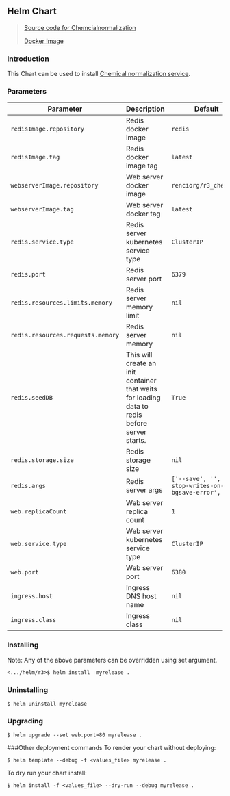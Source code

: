  Helm Chart
---
> [Source code for Chemcialnormalization](https://github.com/TranslatorIIPrototypes/ChemNormalization)
>
> [Docker Image](https://hub.docker.com/repository/docker/renciorg/r3_chemnorm)


### Introduction 

This Chart can be used to install [Chemical  normalization service](https://chemnormalization.renci.org/apidocs/).

### Parameters

| Parameter | Description | Default |
| --------- | ----        | ----    | 
| `redisImage.repository` | Redis  docker image  | `redis`
| `redisImage.tag` |  Redis docker image tag | `latest`
| `webserverImage.repository` |  Web server docker image  | `renciorg/r3_chemnorm`
| `webserverImage.tag` | Web server docker tag  | `latest`
| `redis.service.type` | Redis server kubernetes service type  | `ClusterIP`
| `redis.port` | Redis server port | `6379`
| `redis.resources.limits.memory` | Redis server memory limit  | `nil`
| `redis.resources.requests.memory` | Redis server memory   | `nil`
| `redis.seedDB` |  This will create an init container that waits for loading data to redis before server starts. | `True`
| `redis.storage.size` |  Redis storage size  | `nil`
| `redis.args` |  Redis server args | `['--save', '', '--stop-writes-on-bgsave-error', 'no']`
| `web.replicaCount` | Web server replica count   | `1`
| `web.service.type` | Web server kubernetes service type  | `ClusterIP`
| `web.port` |  Web server port | `6380`
| `ingress.host` | Ingress DNS host name   | `nil`
| `ingress.class` | Ingress class  | `nil`
 

### Installing 

Note:  Any of the above parameters can be overridden using set argument. 
```shell script
<.../helm/r3>$ helm install  myrelease . 
```

### Uninstalling

```shell script
$ helm uninstall myrelease
```

### Upgrading

```shell script
$ helm upgrade --set web.port=80 myrelease . 
```

###Other deployment commands
To render your chart without deploying:
 
```shell script
$ helm template --debug -f <values_file> myrelease .
```


To dry run your chart install: 
```console
$ helm install -f <values_file> --dry-run --debug myrelease .
```

